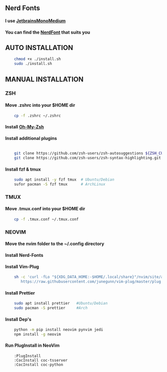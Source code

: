 ## Nerd Fonts 

#### I use [JetbrainsMonoMedium](https://github.com/ryanoasis/nerd-fonts/releases/download/v2.1.0/JetBrainsMono.zip)

#### You can find the [NerdFont](https://www.nerdfonts.com/font-downloads) that suits you


## AUTO INSTALLATION
```bash
    chmod +x ./install.sh
    sudo ./install.sh
```

## MANUAL INSTALLATION

### ZSH
#### Move .zshrc into your $HOME dir
```bash
    cp -f .zshrc ~/.zshrc
```

#### Install [Oh-My-Zsh](https://ohmyz.sh/)

#### Install additional plugins
```bash
    
    git clone https://github.com/zsh-users/zsh-autosuggestions ${ZSH_CUSTOM:-~/.oh-my-zsh/custom}/plugins/zsh-autosuggestions
    git clone https://github.com/zsh-users/zsh-syntax-highlighting.git ${ZSH_CUSTOM:-~/.oh-my-zsh/custom}/plugins/zsh-syntax-highlighting

```

#### Install fzf & tmux
```bash
    sudo apt install -y fzf tmux  # Ubuntu/Debian
    sufor pacman -S fzf tmux      # ArchLinux
```

### TMUX 
#### Move .tmux.conf into your $HOME dir
```bash
    cp -f .tmux.conf ~/.tmux.conf
```


### NEOVIM

#### Move the nvim folder to the ~/.config directory
#### Install Nerd-Fonts


#### Install Vim-Plug
```bash
    sh -c 'curl -fLo "${XDG_DATA_HOME:-$HOME/.local/share}"/nvim/site/autoload/plug.vim --create-dirs \
       https://raw.githubusercontent.com/junegunn/vim-plug/master/plug.vim'

```

#### Install Prettier
```bash
    sudo apt install prettier   #Ubuntu/Debian
    sudo pacman -S prettier     #Arch
```

#### Install Dep's
```bash
    python -m pip install neovim pynvim jedi
    npm install -g neovim
```

#### Run PlugInstall in NeoVim
```
    :PlugInstall
    :CocInstall coc-tsserver
    :CocInstall coc-python 
```
